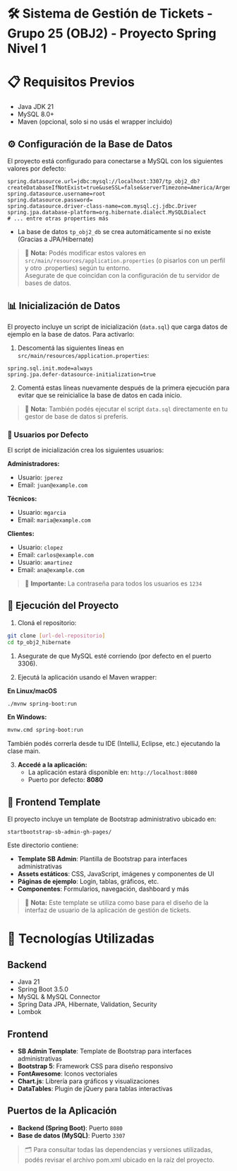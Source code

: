 # 🛠️ Sistema de Gestión de Tickets - Grupo 25 (OBJ2) - Proyecto Spring Nivel 1

# 📋 Requisitos Previos
- Java JDK 21
- MySQL 8.0+
- Maven (opcional, solo si no usás el wrapper incluido)

## ⚙️ Configuración de la Base de Datos

El proyecto está configurado para conectarse a MySQL con los siguientes valores por defecto:

```properties
spring.datasource.url=jdbc:mysql://localhost:3307/tp_obj2_db?createDatabaseIfNotExist=true&useSSL=false&serverTimezone=America/Argentina/Buenos_Aires
spring.datasource.username=root
spring.datasource.password=
spring.datasource.driver-class-name=com.mysql.cj.jdbc.Driver
spring.jpa.database-platform=org.hibernate.dialect.MySQLDialect
# ... entre otras properties más
```

- La base de datos `tp_obj2_db` se crea automáticamente si no existe (Gracias a JPA/Hibernate)

> 📌 **Nota:** Podés modificar estos valores en `src/main/resources/application.properties` (o pisarlos con un perfil y otro .properties) según tu entorno. \
> Asegurate de que coincidan con la configuración de tu servidor de bases de datos.

## 📊 Inicialización de Datos

El proyecto incluye un script de inicialización (`data.sql`) que carga datos de ejemplo en la base de datos. Para activarlo:

1. Descomentá las siguientes líneas en `src/main/resources/application.properties`:
```properties
spring.sql.init.mode=always
spring.jpa.defer-datasource-initialization=true
```

2. Comentá estas líneas nuevamente después de la primera ejecución para evitar que se reinicialice la base de datos en cada inicio.

> 📌 **Nota:** También podés ejecutar el script `data.sql` directamente en tu gestor de base de datos si preferís.

### 👥 Usuarios por Defecto

El script de inicialización crea los siguientes usuarios:

**Administradores:**
- Usuario: `jperez`
- Email: `juan@example.com`

**Técnicos:**
- Usuario: `mgarcia`
- Email: `maria@example.com`

**Clientes:**
- Usuario: `clopez`
- Email: `carlos@example.com`
- Usuario: `amartinez`
- Email: `ana@example.com`

> 🔑 **Importante:** La contraseña para todos los usuarios es `1234`

## 🚀 Ejecución del Proyecto

1. Cloná el repositorio:
```bash
git clone [url-del-repositorio]
cd tp_obj2_hibernate
```

1. Asegurate de que MySQL esté corriendo (por defecto en el puerto 3306).

2. Ejecutá la aplicación usando el Maven wrapper:

**En Linux/macOS**
```bash
./mvnw spring-boot:run
```

**En Windows:**
```bash
mvnw.cmd spring-boot:run
```

También podés correrla desde tu IDE (IntelliJ, Eclipse, etc.) ejecutando la clase main.

3. **Accedé a la aplicación:**
   - La aplicación estará disponible en: `http://localhost:8080`
   - Puerto por defecto: **8080**

## 🎨 Frontend Template

El proyecto incluye un template de Bootstrap administrativo ubicado en:
```
startbootstrap-sb-admin-gh-pages/
```

Este directorio contiene:
- **Template SB Admin**: Plantilla de Bootstrap para interfaces administrativas
- **Assets estáticos**: CSS, JavaScript, imágenes y componentes de UI
- **Páginas de ejemplo**: Login, tablas, gráficos, etc.
- **Componentes**: Formularios, navegación, dashboard y más

> 📌 **Nota:** Este template se utiliza como base para el diseño de la interfaz de usuario de la aplicación de gestión de tickets.

# 🧰 Tecnologías Utilizadas

## Backend
- Java 21
- Spring Boot 3.5.0
- MySQL & MySQL Connector
- Spring Data JPA, Hibernate, Validation, Security
- Lombok

## Frontend
- **SB Admin Template**: Template de Bootstrap para interfaces administrativas
- **Bootstrap 5**: Framework CSS para diseño responsivo
- **FontAwesome**: Iconos vectoriales
- **Chart.js**: Librería para gráficos y visualizaciones
- **DataTables**: Plugin de jQuery para tablas interactivas

## Puertos de la Aplicación
- **Backend (Spring Boot)**: Puerto `8080`
- **Base de datos (MySQL)**: Puerto `3307` 

> 🗂️ Para consultar todas las dependencias y versiones utilizadas, podés revisar el archivo pom.xml ubicado en la raíz del proyecto.